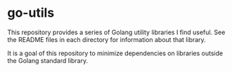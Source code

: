 # go-utils

This repository provides a series of Golang utility libraries I find useful. See
the README files in each directory for information about that library.

It is a goal of this repository to minimize dependencies on libraries outside
the Golang standard library.
